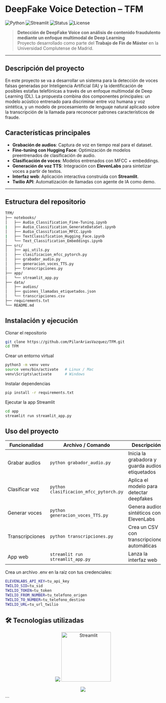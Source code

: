 # DeepFake Voice Detection – TFM

![Python](https://img.shields.io/badge/Python-3.10-blue?logo=python)
![Streamlit](https://img.shields.io/badge/Streamlit-App-red?logo=streamlit)
![Status](https://img.shields.io/badge/Status-En%20Desarrollo-yellow)
![License](https://img.shields.io/badge/License-MIT-green)

> **Detección de DeepFake Voice con análisis de contenido fraudulento mediante un enfoque multimodal de Deep Learning**  
> Proyecto desarrollado como parte del **Trabajo de Fin de Máster** en la Universidad Complutense de Madrid.

---

## Descripción del proyecto

En este proyecto se va a desarrollar un sistema para la detección de voces falsas generadas por Inteligencia Artificial (IA) y la identificación de posibles estafas telefónicas a través de un enfoque multimodal de Deep Learning (DL). La propuesta combina dos componentes principales: un modelo acústico entrenado para discriminar entre voz humana y voz sintética, y un modelo de procesamiento de lenguaje natural aplicado sobre la transcripción de la llamada para reconocer patrones característicos de fraude. 

## Características principales

- **Grabación de audios**: Captura de voz en tiempo real para el dataset.
- **Fine-tuning con Hugging Face**: Optimización de modelos preentrenados de clasificación de audio.
- **Clasificación de voces**: Modelos entrenados con MFCC + embeddings.
- **Generación de voz TTS**: Integración con **ElevenLabs** para sintetizar voces a partir de textos.
- **Interfaz web**: Aplicación interactiva construida con **Streamlit**.
- **Twilio API**: Automatización de llamadas con agente de IA como demo.

---

## Estructura del repositorio

```bash
TFM/
├── notebooks/
│   ├── Audio_Classification_Fine-Tuning.ipynb
|   ├── Audio_Classification_GenerateDataSet.ipynb
│   ├── Audio_Classification_MFCC.ipynb
|   ├── TextClassification_Hugging_Face.ipynb
│   └── Text_Classification_Embeddings.ipynb
├── src/
│   ├── api_utils.py
│   ├── clasificacion_mfcc_pytorch.py
│   ├── grabador_audio.py
│   ├── generacion_voces_TTS.py
│   ├── transcripciones.py
├── app/
│   └── streamlit_app.py
├── data/
│   ├── audios/
│   ├── guiones_llamadas_etiquetados.json
│   └── transcripciones.csv
├── requirements.txt
└── README.md
```

## Instalación y ejecución
Clonar el repositorio

```bash
git clone https://github.com/PilarAriasVazquez/TFM.git
cd TFM
```

Crear un entorno virtual

```bash
python3 -m venv venv
source venv/bin/activate   # Linux / Mac
venv\Scripts\activate      # Windows
```

Instalar dependencias
```bash
pip install -r requirements.txt
```

Ejecutar la app Streamlit
```bash
cd app
streamlit run streamlit_app.py
```

## Uso del proyecto

| Funcionalidad      | Archivo / Comando                      | Descripción                                     |
| ------------------ | -------------------------------------- | ----------------------------------------------- |
| Grabar audios   | `python grabador_audio.py`             | Inicia la grabadora y guarda audios etiquetados |
| Clasificar voz  | `python clasificacion_mfcc_pytorch.py` | Aplica el modelo para detectar deepfakes        |
| Generar voces   | `python generacion_voces_TTS.py`       | Genera audios sintéticos con ElevenLabs         |
| Transcripciones | `python transcripciones.py`            | Crea un CSV con transcripciones automáticas     |
| App web         | `streamlit run streamlit_app.py`       | Lanza la interfaz web                           |


Crea un archivo .env en la raíz con tus credenciales:
```bash
ELEVENLABS_API_KEY=tu_api_key
TWILIO_SID=tu_sid
TWILIO_TOKEN=tu_token
TWILIO_FROM_NUMBER=tu_telefono_origen
TWILIO_TO_NUMBER=tu_telefono_destino
TWILIO_URL=tu_url_twilio
```


## 🛠️ Tecnologías utilizadas
<p align="center"> <img src="https://skillicons.dev/icons?i=python,pytorch,tensorflow,github" /> <img src="https://streamlit.io/images/brand/streamlit-logo-primary-colormark-darktext.png" alt="Streamlit" width="160"/> </p>

<p align="center"> <img src="https://capsule-render.vercel.app/api?type=waving&color=0:ff6f61,100:6a5acd&height=150&section=footer"/> </p> ```
